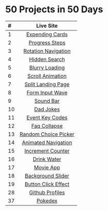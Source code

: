 # 50 Projects in 50 Days

| #   | Live Site |
| :-- | :------: |
| 1   | [Expending Cards](https://expendingcards.vercel.app/) |
| 2   | [Progress Steps](https://progress-steps-yigitcanserfice.vercel.app/) |
| 3   | [Rotation Navigation](https://rotating-navigation-yigitcanserfice.vercel.app/) |
| 4   | [Hidden Search](https://hiddensearch-ys.netlify.app/) |
| 5   | [Blurry Loading](https://blurry-loading-ys.netlify.app/) |
| 6   | [Scroll Animation](https://scroll-animation-ys.netlify.app/) |
| 7   | [Split Landing Page](https://split-landing-page-ys.netlify.app/) |
| 8   | [Form Input Wave](https://form-input-wave-ys.netlify.app/) |
| 9   | [Sound Bar](https://sound-bar-ys.netlify.app/) |
| 10  | [Dad Jokes](https://dad-jokes-ys.netlify.app/) |
| 11  | [Event Key Codes](https://event-key-codes-ys.netlify.app/) |
| 12  | [Faq Collapse](https://faq-collaps-ys.netlify.app/) |
| 13  | [Random Choice Picker](https://random-choice-picker-ys.netlify.app/) |
| 14  | [Animated Navigation](https://animated-navigation-ys.netlify.app/) |
| 15  | [Increment Counter](https://increment-counter-ys.netlify.app/) |
| 16  | [Drink Water](https://drink-water-ys.netlify.app/) |
| 17  | [Movie App](https://movie-app-ys.netlify.app/) |
| 18  | [Background Slider](https://background-slider-ys.netlify.app/) |
| 19  | [Button Click Effect](https://button-click-effect.netlify.app/) |
| 28  | [Github Profiles](https://github-profiles-ys.netlify.app/) |
| 37  | [Pokedex](https://pokedex-ys.netlify.app/) |


